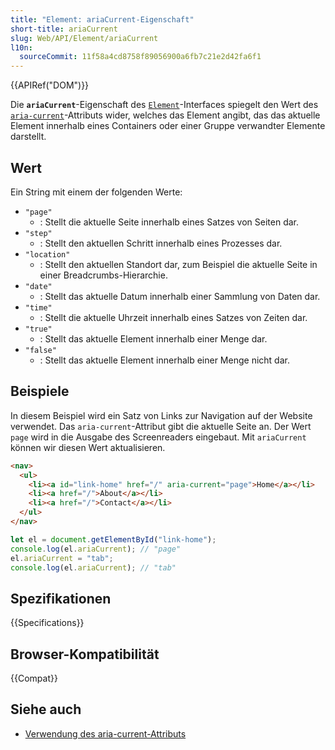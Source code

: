 ```yaml
---
title: "Element: ariaCurrent-Eigenschaft"
short-title: ariaCurrent
slug: Web/API/Element/ariaCurrent
l10n:
  sourceCommit: 11f58a4cd8758f89056900a6fb7c21e2d42fa6f1
---
```


{{APIRef("DOM")}}

Die **`ariaCurrent`**-Eigenschaft des [`Element`](/de/docs/Web/API/Element)-Interfaces spiegelt den Wert des [`aria-current`](/de/docs/Web/Accessibility/ARIA/Attributes/aria-current)-Attributs wider, welches das Element angibt, das das aktuelle Element innerhalb eines Containers oder einer Gruppe verwandter Elemente darstellt.

## Wert

Ein String mit einem der folgenden Werte:

- `"page"`
  - : Stellt die aktuelle Seite innerhalb eines Satzes von Seiten dar.
- `"step"`
  - : Stellt den aktuellen Schritt innerhalb eines Prozesses dar.
- `"location"`
  - : Stellt den aktuellen Standort dar, zum Beispiel die aktuelle Seite in einer Breadcrumbs-Hierarchie.
- `"date"`
  - : Stellt das aktuelle Datum innerhalb einer Sammlung von Daten dar.
- `"time"`
  - : Stellt die aktuelle Uhrzeit innerhalb eines Satzes von Zeiten dar.
- `"true"`
  - : Stellt das aktuelle Element innerhalb einer Menge dar.
- `"false"`
  - : Stellt das aktuelle Element innerhalb einer Menge nicht dar.

## Beispiele

In diesem Beispiel wird ein Satz von Links zur Navigation auf der Website verwendet. Das `aria-current`-Attribut gibt die aktuelle Seite an. Der Wert `page` wird in die Ausgabe des Screenreaders eingebaut. Mit `ariaCurrent` können wir diesen Wert aktualisieren.

```html
<nav>
  <ul>
    <li><a id="link-home" href="/" aria-current="page">Home</a></li>
    <li><a href="/">About</a></li>
    <li><a href="/">Contact</a></li>
  </ul>
</nav>
```

```js
let el = document.getElementById("link-home");
console.log(el.ariaCurrent); // "page"
el.ariaCurrent = "tab";
console.log(el.ariaCurrent); // "tab"
```

## Spezifikationen

{{Specifications}}

## Browser-Kompatibilität

{{Compat}}

## Siehe auch

- [Verwendung des aria-current-Attributs](https://tink.uk/using-the-aria-current-attribute/)

